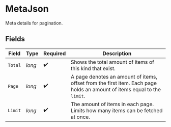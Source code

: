 # MetaJson

Meta details for pagination.


## Fields

| Field                                                                                                                   | Type                                                                                                                    | Required                                                                                                                | Description                                                                                                             |
| ----------------------------------------------------------------------------------------------------------------------- | ----------------------------------------------------------------------------------------------------------------------- | ----------------------------------------------------------------------------------------------------------------------- | ----------------------------------------------------------------------------------------------------------------------- |
| `Total`                                                                                                                 | *long*                                                                                                                  | :heavy_check_mark:                                                                                                      | Shows the total amount of items of this kind that exist.                                                                |
| `Page`                                                                                                                  | *long*                                                                                                                  | :heavy_check_mark:                                                                                                      | A page denotes an amount of items, offset from the first item. Each page holds an amount of items equal to the `limit`. |
| `Limit`                                                                                                                 | *long*                                                                                                                  | :heavy_check_mark:                                                                                                      | The amount of items in each page. Limits how many items can be fetched at once.                                         |